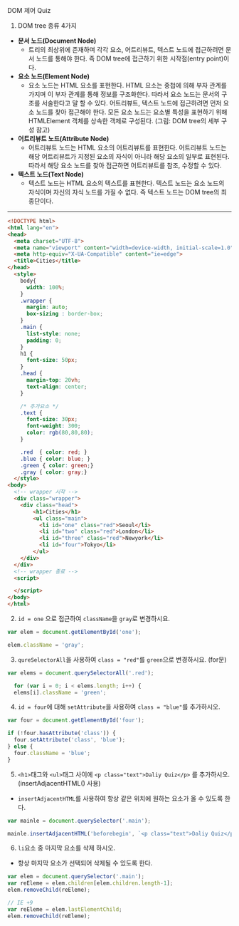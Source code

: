 DOM 제어 Quiz

1. DOM tree 종류 4가지
- **문서 노드(Document Node)**
    - 트리의 최상위에 존재하며 각각 요소, 어트리뷰트, 텍스트 노드에 접근하려면 문서 노드를 통해야 한다. 즉 DOM tree에 접근하기 위한 시작점(entry point)이다.
- **요소 노드(Element Node)**
    - 요소 노드는 HTML 요소를 표현한다. HTML 요소는 중첩에 의해 부자 관계를 가지며 이 부자 관계를 통해 정보를 구조화한다. 따라서 요소 노드는 문서의 구조를 서술한다고 말 할 수 있다. 어트리뷰트, 텍스트 노드에 접근하려면 먼저 요소 노드를 찾아 접근해야 한다. 모든 요소 노드는 요소별 특성을 표현하기 위해 HTMLElement 객체를 상속한 객체로 구성된다. (그림: DOM tree의 세부 구성 참고)
- **어트리뷰트 노드(Attribute Node)**
    - 어트리뷰트 노드는 HTML 요소의 어트리뷰트를 표현한다. 어트리뷰트 노드는 해당 어트리뷰트가 지정된 요소의 자식이 아니라 해당 요소의 일부로 표현된다. 따라서 해당 요소 노드를 찾아 접근하면 어트리뷰트를 참조, 수정할 수 있다.
- **텍스트 노드(Text Node)**
    - 텍스트 노드는 HTML 요소의 텍스트를 표현한다. 텍스트 노드는 요소 노드의 자식이며 자신의 자식 노드를 가질 수 없다. 즉 텍스트 노드는 DOM tree의 최종단이다.

--- 

```html
<!DOCTYPE html>
<html lang="en">
<head>
  <meta charset="UTF-8">
  <meta name="viewport" content="width=device-width, initial-scale=1.0">
  <meta http-equiv="X-UA-Compatible" content="ie=edge">
  <title>Cities</title>
</head>
  <style>
    body{
      width: 100%;
    }
    .wrapper {
      margin: auto;
      box-sizing : border-box;
    }
    .main { 
      list-style: none;
      padding: 0;
    }
    h1 {
      font-size: 50px;
    }
    .head {
      margin-top: 20vh;
      text-align: center;
    }

    /* 추가요소 */
    .text {
      font-size: 30px;
      font-weight: 300;
      color: rgb(80,80,80);
    }

    .red  { color: red; }
    .blue { color: blue; }
    .green { color: green;}
    .gray { color: gray;}
  </style>
<body>
  <!-- wrapper 시작 -->
  <div class="wrapper">
    <div class="head">
        <h1>Cities</h1>
        <ul class="main">
          <li id="one" class="red">Seoul</li>
          <li id="two" class="red">London</li>
          <li id="three" class="red">Newyork</li>
          <li id="four">Tokyo</li>
        </ul>
    </div>
  </div>
  <!-- wrapper 종료 -->
  <script>

  </script>
</body>
</html>
```

2. `id = one` 으로 접근하여 `className`을 `gray`로 변경하시요.
```js
var elem = document.getElementById('one');

elem.className = 'gray';
```

3. `qureSelectorAll`을 사용하여 `class = "red"`를 `green`으로 변경하시요. (for문)
```js
var elems = document.querySelectorAll('.red');

  for (var i = 0; i < elems.length; i++) {
  elems[i].className = 'green';
```

4. `id = four`에 대해 `setAttribute`을 사용하여 `class = "blue"`를 추가하시오.
```js
var four = document.getElementById('four');

if (!four.hasAttribute('class')) {
  four.setAttribute('class', 'blue');
} else {
  four.className = 'blue';
}
```

5. `<h1>`태그와 `<ul>`태그 사이에 `<p class="text">Daliy Quiz</p>` 를 추가하시오. (insertAdjacentHTML() 사용)
  - `insertAdjacentHTML`를 사용하여 항상 같은 위치에 원하는 요소가 올 수 있도록 한다.
```js
var mainle = document.querySelector('.main');

mainle.insertAdjacentHTML('beforebegin', `<p class="text">Daliy Quiz</p>`);
```

6. `li`요소 중 마지막 요소를 삭제 하시오.
- 항상 마지막 요소가 선택되어 삭제될 수 있도록 한다.
```js
var elem = document.querySelector('.main');
var reEleme = elem.children[elem.children.length-1];
elem.removeChild(reEleme);
```

```js
// IE +9
var reEleme = elem.lastElementChild;
elem.removeChild(reEleme);
```